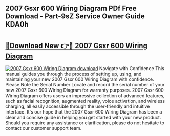 ## 2007 Gsxr 600 Wiring Diagram PDf Free Download - Part-9sZ Service Owner Guide KDA0h

# <h2><a href="http://dfr74hj.blite.top/?on=2007+Gsxr+600+Wiring+Diagram">🔗Download New 👉🔴 2007 Gsxr 600 Wiring Diagram</a></h2>

[![2007 Gsxr 600 Wiring Diagram download](https://i.imgur.com/lujVjoI.png)](http://dfr74hj.blite.top/?on=2007+Gsxr+600+Wiring+Diagram)
Navigate with Confidence This manual guides you through the process of setting up, using, and maintaining your new 2007 Gsxr 600 Wiring Diagram with confidence. Please Note the Serial Number Locate and record the serial number of your new 2007 Gsxr 600 Wiring Diagram for warranty purposes. 2007 Gsxr 600 Wiring Diagram offers users an impressive collection of advanced features, such as facial recognition, augmented reality, voice activation, and wireless charging, all easily accessible through the user-friendly and intuitive interface. It's our hope that the 2007 Gsxr 600 Wiring Diagram has been a clear and concise guide in helping you get started with your new product. Should you require any assistance or clarification, please do not hesitate to contact our customer support team.
